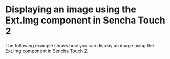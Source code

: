 # Displaying an image using the Ext.Img component in Sencha Touch 2 #

The following example shows how you can display an image using the Ext.Img component in Sencha Touch 2.
